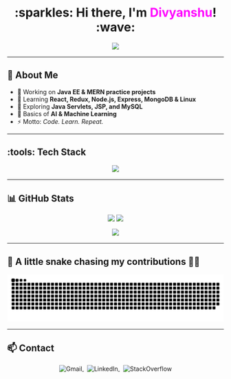 <h1 align="center"> 
:sparkles: Hi there, I'm <span style="color:#FF00FF;">Divyanshu</span>! :wave:  
</h1>

<p align="center">
  <img src="https://readme-typing-svg.demolab.com?font=Fira+Code&size=24&pause=1000&color=00F0FF&center=true&vCenter=true&width=600&lines=MCA+Student;Aspiring+Full+Stack+Developer;Java+%2B+MERN+Stack+Learner;Always+Learning+%26+Building" />
</p>

---

## :rocket: About Me
- :telescope: Working on **Java EE & MERN practice projects**
- :seedling: Learning **React, Redux, Node.js, Express, MongoDB & Linux**
- :test_tube: Exploring **Java Servlets, JSP, and MySQL**
- :robot: Basics of **AI & Machine Learning**
- :zap: Motto: *Code. Learn. Repeat.*

---

## :tools: Tech Stack
<p align="center">
  <img src="https://skillicons.dev/icons?i=html,css,js,react,redux,nodejs,express,mongodb,java,mysql,git,linux,ai" />
</p>

---

## :bar_chart: GitHub Stats
<p align="center">
  <img src="https://github-readme-stats.vercel.app/api?username=Divyanshu1117&show_icons=true&theme=radical" height="150" />
  <img src="https://github-readme-stats.vercel.app/api/top-langs/?username=Divyanshu1117&layout=compact&theme=radical" height="150" />
</p>

<p align="center">
  <img src="https://streak-stats.demolab.com?user=Divyanshu1117&theme=radical&date_format=j%20M%5B%20Y%5D" />
</p>

---

## :snake: A little snake chasing my contributions :snake::dash:
<p align="center">
  <img src="https://raw.githubusercontent.com/Platane/snk/output/github-contribution-grid-snake-dark.svg" alt="snake animation" />
</p>

---

## :mailbox: Contact

<p align="center">
  <a href="mailto:vashishthdivyanshu18@gmail.com">
    <img alt="Gmail" src="https://img.shields.io/badge/Gmail-D14836?style=for-the-badge&logo=gmail&logoColor=white"
         style="vertical-align:middle; border:0; display:inline-block;" />
  </a>
  &nbsp;
  <a href="https://www.linkedin.com/in/divyanshu-vashishth-3ab443239/">
    <img alt="LinkedIn" src="https://img.shields.io/badge/LinkedIn-0A66C2?style=for-the-badge&logo=linkedin&logoColor=white"
         style="vertical-align:middle; border:0; display:inline-block;" />
  </a>
  &nbsp;
  <a href="https://stackoverflow.com/users/31062230/divyanshu-vashishth">
    <img alt="StackOverflow" src="https://img.shields.io/badge/StackOverflow-FE7A16?style=for-the-badge&logo=stackoverflow&logoColor=white"
         style="vertical-align:middle; border:0; display:inline-block;" />
  </a>
</p>
